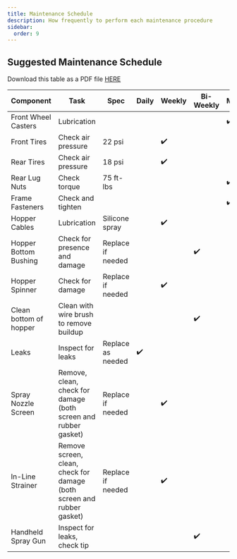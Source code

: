 ```yaml
---
title: Maintenance Schedule
description: How frequently to perform each maintenance procedure
sidebar:
  order: 9
---
```


## Suggested Maintenance Schedule




Download this table as a PDF file [HERE](/documents/maintenance-schedule-table-rev01.pdf)


<table id="maintenance-schedule-table">
    <thead>
        <tr>
            <th>Component</th>
            <th>Task</th>
            <th>Spec</th>
            <th>Daily</th>
            <th>Weekly</th>
            <th>Bi-Weekly</th>
            <th>Monthly</th>
        </tr>
    </thead>
    <tbody>
        <tr>
            <td>Front Wheel Casters</td>
            <td>Lubrication</td>
            <td></td>
            <td></td>
            <td></td>
            <td></td>
            <td>✔️</td>
        </tr>
        <tr>
            <td>Front Tires</td>
            <td>Check air pressure</td>
            <td>22 psi</td>
            <td></td>
            <td>✔️</td>
            <td></td>
            <td></td>
        </tr>
        <tr>
            <td>Rear Tires</td>
            <td>Check air pressure</td>
            <td>18 psi</td>
            <td></td>
            <td>✔️</td>
            <td></td>
            <td></td>
        </tr>
        <tr>
            <td>Rear Lug Nuts</td>
            <td>Check torque</td>
            <td>75 ft-lbs</td>
            <td></td>
            <td></td>
            <td></td>
            <td>✔️</td>
        </tr>
        <tr>
            <td>Frame Fasteners</td>
            <td>Check and tighten</td>
            <td></td>
            <td></td>
            <td></td>
            <td></td>
            <td>✔️</td>
        </tr>
        <tr>
            <td>Hopper Cables</td>
            <td>Lubrication</td>
            <td>Silicone spray</td>
            <td></td>
            <td>✔️</td>
            <td></td>
            <td></td>
        </tr>
        <tr>
            <td>Hopper Bottom Bushing</td>
            <td>Check for presence and damage</td>
            <td>Replace if needed</td>
            <td></td>
            <td></td>
            <td>✔️</td>
            <td></td>
        </tr>
        <tr>
            <td>Hopper Spinner</td>
            <td>Check for damage</td>
            <td>Replace if needed</td>
            <td></td>
            <td>✔️</td>
            <td></td>
            <td></td>
        </tr>
        <tr>
            <td>Clean bottom of hopper</td>
            <td>Clean with wire brush to remove buildup</td>
            <td></td>
            <td></td>
            <td></td>
            <td>✔️</td>
            <td></td>
        </tr>
        <tr>
            <td>Leaks</td>
            <td>Inspect for leaks</td>
            <td>Replace as needed</td>
            <td>✔️</td>
            <td></td>
            <td></td>
            <td></td>
        </tr>
        <tr>
            <td>Spray Nozzle Screen</td>
            <td>Remove, clean, check for damage (both screen and rubber gasket)</td>
            <td>Replace if needed</td>
            <td></td>
            <td>✔️</td>
            <td></td>
            <td></td>
        </tr>
        <tr>
            <td>In-Line Strainer</td>
            <td>Remove screen, clean, check for damage (both screen and rubber gasket)</td>
            <td>Replace if needed</td>
            <td></td>
            <td>✔️</td>
            <td></td>
            <td></td>
        </tr>
        <tr>
            <td>Handheld Spray Gun</td>
            <td>Inspect for leaks, check tip</td>
            <td></td>
            <td></td>
            <td></td>
            <td>✔️</td>
            <td></td>
        </tr>
    </tbody>
</table>